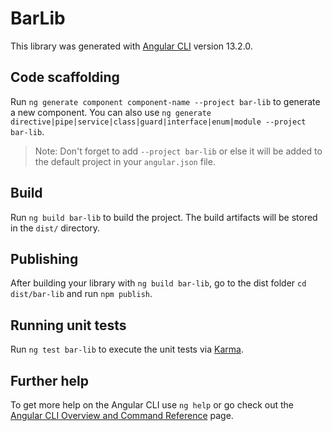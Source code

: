 # BarLib

This library was generated with [Angular CLI](https://github.com/angular/angular-cli) version 13.2.0.

## Code scaffolding

Run `ng generate component component-name --project bar-lib` to generate a new component. You can also use `ng generate directive|pipe|service|class|guard|interface|enum|module --project bar-lib`.
> Note: Don't forget to add `--project bar-lib` or else it will be added to the default project in your `angular.json` file. 

## Build

Run `ng build bar-lib` to build the project. The build artifacts will be stored in the `dist/` directory.

## Publishing

After building your library with `ng build bar-lib`, go to the dist folder `cd dist/bar-lib` and run `npm publish`.

## Running unit tests

Run `ng test bar-lib` to execute the unit tests via [Karma](https://karma-runner.github.io).

## Further help

To get more help on the Angular CLI use `ng help` or go check out the [Angular CLI Overview and Command Reference](https://angular.io/cli) page.
